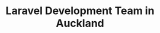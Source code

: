 ---
title: Laravel Development Team in Auckland
permalink: /landings/locations/auckland/developer/laravel
technology: Laravel
location: Auckland
---